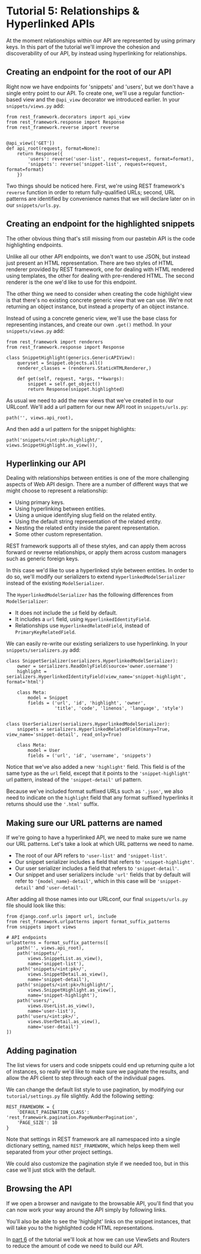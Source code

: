 # Tutorial 5: Relationships & Hyperlinked APIs

At the moment relationships within our API are represented by using primary keys.  In this part of the tutorial we'll improve the cohesion and discoverability of our API, by instead using hyperlinking for relationships.

## Creating an endpoint for the root of our API

Right now we have endpoints for 'snippets' and 'users', but we don't have a single entry point to our API.  To create one, we'll use a regular function-based view and the `@api_view` decorator we introduced earlier. In your `snippets/views.py` add:

    from rest_framework.decorators import api_view
    from rest_framework.response import Response
    from rest_framework.reverse import reverse


    @api_view(['GET'])
    def api_root(request, format=None):
        return Response({
            'users': reverse('user-list', request=request, format=format),
            'snippets': reverse('snippet-list', request=request, format=format)
        })

Two things should be noticed here. First, we're using REST framework's `reverse` function in order to return fully-qualified URLs; second, URL patterns are identified by convenience names that we will declare later on in our `snippets/urls.py`.

## Creating an endpoint for the highlighted snippets

The other obvious thing that's still missing from our pastebin API is the code highlighting endpoints.

Unlike all our other API endpoints, we don't want to use JSON, but instead just present an HTML representation.  There are two styles of HTML renderer provided by REST framework, one for dealing with HTML rendered using templates, the other for dealing with pre-rendered HTML.  The second renderer is the one we'd like to use for this endpoint.

The other thing we need to consider when creating the code highlight view is that there's no existing concrete generic view that we can use.  We're not returning an object instance, but instead a property of an object instance.

Instead of using a concrete generic view, we'll use the base class for representing instances, and create our own `.get()` method.  In your `snippets/views.py` add:

    from rest_framework import renderers
    from rest_framework.response import Response

    class SnippetHighlight(generics.GenericAPIView):
        queryset = Snippet.objects.all()
        renderer_classes = (renderers.StaticHTMLRenderer,)

        def get(self, request, *args, **kwargs):
            snippet = self.get_object()
            return Response(snippet.highlighted)

As usual we need to add the new views that we've created in to our URLconf.
We'll add a url pattern for our new API root in `snippets/urls.py`:

    path('', views.api_root),

And then add a url pattern for the snippet highlights:

    path('snippets/<int:pk>/highlight/', views.SnippetHighlight.as_view()),

## Hyperlinking our API

Dealing with relationships between entities is one of the more challenging aspects of Web API design.  There are a number of different ways that we might choose to represent a relationship:

* Using primary keys.
* Using hyperlinking between entities.
* Using a unique identifying slug field on the related entity.
* Using the default string representation of the related entity.
* Nesting the related entity inside the parent representation.
* Some other custom representation.

REST framework supports all of these styles, and can apply them across forward or reverse relationships, or apply them across custom managers such as generic foreign keys.

In this case we'd like to use a hyperlinked style between entities.  In order to do so, we'll modify our serializers to extend `HyperlinkedModelSerializer` instead of the existing `ModelSerializer`.

The `HyperlinkedModelSerializer` has the following differences from `ModelSerializer`:

* It does not include the `id` field by default.
* It includes a `url` field, using `HyperlinkedIdentityField`.
* Relationships use `HyperlinkedRelatedField`,
  instead of `PrimaryKeyRelatedField`.

We can easily re-write our existing serializers to use hyperlinking. In your `snippets/serializers.py` add:

    class SnippetSerializer(serializers.HyperlinkedModelSerializer):
        owner = serializers.ReadOnlyField(source='owner.username')
        highlight = serializers.HyperlinkedIdentityField(view_name='snippet-highlight', format='html')

        class Meta:
            model = Snippet
            fields = ('url', 'id', 'highlight', 'owner',
                      'title', 'code', 'linenos', 'language', 'style')


    class UserSerializer(serializers.HyperlinkedModelSerializer):
        snippets = serializers.HyperlinkedRelatedField(many=True, view_name='snippet-detail', read_only=True)

        class Meta:
            model = User
            fields = ('url', 'id', 'username', 'snippets')

Notice that we've also added a new `'highlight'` field.  This field is of the same type as the `url` field, except that it points to the `'snippet-highlight'` url pattern, instead of the `'snippet-detail'` url pattern.

Because we've included format suffixed URLs such as `'.json'`, we also need to indicate on the `highlight` field that any format suffixed hyperlinks it returns should use the `'.html'` suffix.

## Making sure our URL patterns are named

If we're going to have a hyperlinked API, we need to make sure we name our URL patterns.  Let's take a look at which URL patterns we need to name.

* The root of our API refers to `'user-list'` and `'snippet-list'`.
* Our snippet serializer includes a field that refers to `'snippet-highlight'`.
* Our user serializer includes a field that refers to `'snippet-detail'`.
* Our snippet and user serializers include `'url'` fields that by default will refer to `'{model_name}-detail'`, which in this case will be `'snippet-detail'` and `'user-detail'`.

After adding all those names into our URLconf, our final `snippets/urls.py` file should look like this:

    from django.conf.urls import url, include
    from rest_framework.urlpatterns import format_suffix_patterns
    from snippets import views

    # API endpoints
    urlpatterns = format_suffix_patterns([
        path('', views.api_root),
        path('snippets/',
            views.SnippetList.as_view(),
            name='snippet-list'),
        path('snippets/<int:pk>/',
            views.SnippetDetail.as_view(),
            name='snippet-detail'),
        path('snippets/<int:pk>/highlight/',
            views.SnippetHighlight.as_view(),
            name='snippet-highlight'),
        path('users/',
            views.UserList.as_view(),
            name='user-list'),
        path('users/<int:pk>/',
            views.UserDetail.as_view(),
            name='user-detail')
    ])

## Adding pagination

The list views for users and code snippets could end up returning quite a lot of instances, so really we'd like to make sure we paginate the results, and allow the API client to step through each of the individual pages.

We can change the default list style to use pagination, by modifying our `tutorial/settings.py` file slightly. Add the following setting:

    REST_FRAMEWORK = {
        'DEFAULT_PAGINATION_CLASS': 'rest_framework.pagination.PageNumberPagination',
        'PAGE_SIZE': 10
    }

Note that settings in REST framework are all namespaced into a single dictionary setting, named `REST_FRAMEWORK`, which helps keep them well separated from your other project settings.

We could also customize the pagination style if we needed too, but in this case we'll just stick with the default.

## Browsing the API

If we open a browser and navigate to the browsable API, you'll find that you can now work your way around the API simply by following links.

You'll also be able to see the 'highlight' links on the snippet instances, that will take you to the highlighted code HTML representations.

In [part 6][tut-6] of the tutorial we'll look at how we can use ViewSets and Routers to reduce the amount of code we need to build our API.

[tut-6]: 6-viewsets-and-routers.md
